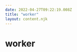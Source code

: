 ```yaml
---
date: 2022-04-27T09:22:19.008Z
title: "worker"
layout: content.njk
---
```

[comment]: <> (这个文件是从 PickerCC 源码中生，不要修改。请使用 "docs:build" 脚本命令生成。)


# worker